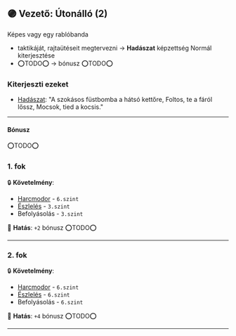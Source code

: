 ## 🟣 Vezető: Útonálló (2)

Képes vagy egy rablóbanda
- taktikáját, rajtaütéseit megtervezni  → **Hadászat** képzettség Normál kiterjesztése
- ⭕TODO⭕ → bónusz ⭕TODO⭕

### Kiterjeszti ezeket

- [Hadászat](../kepzettsegek.primer.altalanos/hadaszat.md): "A szokásos füstbomba a hátsó kettőre, Foltos, te a fáról lőssz, Mocsok, tied a kocsis."

---
#### Bónusz

⭕TODO⭕

### 1. fok

🔒 **Követelmény**:
- [Harcmodor](../kepzettsegek.primer.harci/harcmodor.md) - `6.szint`
- [Észlelés](../kepzettsegek.primer.altalanos/eszleles.md) - `3.szint`
- Befolyásolás - `3.szint`

🌟 **Hatás**: `+2` bónusz ⭕TODO⭕

---
### 2. fok

🔒 **Követelmény**:
- [Harcmodor](../kepzettsegek.primer.harci/harcmodor.md) - `6.szint`
- [Észlelés](../kepzettsegek.primer.altalanos/eszleles.md) - `6.szint`
- Befolyásolás - `6.szint`

🌟 **Hatás**: `+4` bónusz ⭕TODO⭕


---
